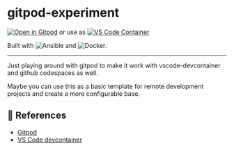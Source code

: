 # gitpod-experiment

[![Open in Gitpod](https://gitpod.io/button/open-in-gitpod.svg)](https://gitpod.io/#https://github.com/michael-nextpart/gitpod-experiment) 
or use as 
[![VS Code Container](https://img.shields.io/static/v1?label=VS+Code&message=Container&logo=visualstudiocode&color=007ACC&logoColor=007ACC&labelColor=2C2C32)](https://open.vscode.dev/microsoft/vscode)

Built with
![Ansible](https://img.shields.io/badge/ansible-%231A1918.svg?logo=ansible&logoColor=white)
and 
![Docker](https://img.shields.io/badge/docker-%230db7ed.svg?logo=docker&logoColor=white).

------------------------

Just playing around with gitpod to make it work with vscode-devcontainer and github codespaces as well.

Maybe you can use this as a basic template for remote development projects and create a more configurable base.



## 🔗 References

- [Gitpod](https://www.gitpod.io/docs)
- [VS Code devcontainer](https://code.visualstudio.com/docs/remote/containers)
